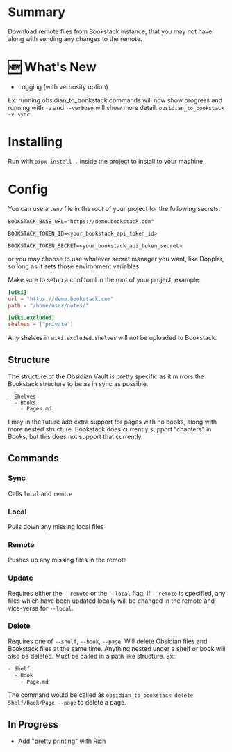 # Summary

Download remote files from Bookstack instance, that you may not have, along with sending any changes to the remote.

# 🆕 What's New

- Logging (with verbosity option)

Ex: running obsidian_to_bookstack commands will now show progress and running with `-v` and `--verbose` will show more detail.
`obsidian_to_bookstack -v sync`

# Installing

Run with `pipx install .` inside the project to install to your machine.

# Config

You can use a `.env` file in the root of your project for the following secrets:

`BOOKSTACK_BASE_URL="https://demo.bookstack.com"`

`BOOKSTACK_TOKEN_ID=<your_bookstack_api_token_id>`

`BOOKSTACK_TOKEN_SECRET=<your_bookstack_api_token_secret>`

or you may choose to use whatever secret manager you want, like Doppler, so long as it sets those environment variables.

Make sure to setup a conf.toml in the root of your project, example:

```toml
[wiki]
url = "https://demo.bookstack.com"
path = "/home/user/notes/"

[wiki.excluded]
shelves = ["private"]
```

Any shelves in `wiki.excluded.shelves` will not be uploaded to Bookstack.

## Structure

The structure of the Obsidian Vault is pretty specific as it mirrors the Bookstack structure to be as in sync as possible.

```
- Shelves
  - Books
    - Pages.md
```

I may in the future add extra support for pages with no books, along with more nested structure. Bookstack does currently support "chapters" in Books, but this does not support that currently.

## Commands

### Sync

Calls `local` and `remote`

### Local

Pulls down any missing local files

### Remote

Pushes up any missing files in the remote

### Update

Requires either the `--remote` or the `--local` flag.
If `--remote` is specified, any files which have been updated locally will be changed in the remote and vice-versa for `--local`.

### Delete

Requires one of `--shelf`, `--book`, `--page`. Will delete Obsidian files and Bookstack files at the same time. Anything nested under a shelf or book will also be deleted.
Must be called in a path like structure. Ex:

```bash
- Shelf
  - Book
    - Page.md
```

The command would be called as `obsidian_to_bookstack delete Shelf/Book/Page --page` to delete a page.

## In Progress

- Add "pretty printing" with Rich
